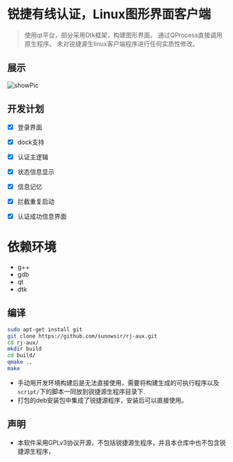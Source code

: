 # 锐捷有线认证，Linux图形界面客户端

> 使用qt平台，部分采用Dtk框架，构建图形界面。
> 通过QProcess直接调用原生程序。
> 未对锐捷源生linux客户端程序进行任何实质性修改。


## 展示
![showPic](http://yanxuan.nosdn.127.net/53fba482d8b043c0088f783924ec342b.png)


## 开发计划 

- [x] 登录界面
- [x] dock支持
- [x] 认证主逻辑
- [x] 状态信息显示
- [x] 信息记忆
- [x] 拦截重复启动
- [x] 认证成功信息界面


# 依赖环境

* g++
* gdb
* qt
* dtk


## 编译

```bash
sudo apt-get install git
git clone https://github.com/sunowsir/rj-aux.git
cd rj-aux/
mkdir build
cd build/
qmake ..
make 

```

*  手动用开发环境构建后是无法直接使用，需要将构建生成的可执行程序以及`script/`下的脚本一同放到锐捷源生程序目录下.
* 打包的deb安装包中集成了锐捷源程序，安装后可以直接使用。

## 声明

* 本软件采用GPLv3协议开源，不包括锐捷源生程序，并且本仓库中也不包含锐捷源生程序，
